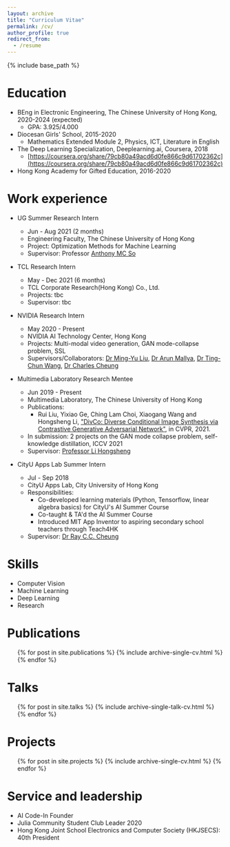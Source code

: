 ```yaml
---
layout: archive
title: "Curriculum Vitae"
permalink: /cv/
author_profile: true
redirect_from:
  - /resume
---
```


{% include base_path %}

Education
======
* BEng in Electronic Engineering, The Chinese University of Hong Kong, 2020-2024 (expected)
  * GPA: 3.925/4.000
* Diocesan Girls' School, 2015-2020
  * Mathematics Extended Module 2, Physics, ICT, Literature in English
* The Deep Learning Specialization, Deeplearning.ai, Coursera, 2018
  * [https://coursera.org/share/79cb80a49acd6d0fe866c9d61702362c](https://coursera.org/share/79cb80a49acd6d0fe866c9d61702362c)
* Hong Kong Academy for Gifted Education, 2016-2020

Work experience
======
* UG Summer Research Intern
  * Jun - Aug 2021 (2 months)
  * Engineering Faculty, The Chinese University of Hong Kong
  * Project: Optimization Methods for Machine Learning
  * Supervisor: Professor [Anthony MC So](https://www1.se.cuhk.edu.hk/~manchoso/)

* TCL Research Intern
  * May - Dec 2021 (6 months)
  * TCL Corporate Research(Hong Kong) Co., Ltd.
  * Projects: tbc
  * Supervisor: tbc

* NVIDIA Research Intern
  * May 2020 - Present
  * NVIDIA AI Technology Center, Hong Kong
  * Projects: Multi-modal video generation, GAN mode-collapse problem, SSL
  * Supervisors/Collaborators: [Dr Ming-Yu Liu](http://mingyuliu.net/), [Dr Arun Mallya](https://arunmallya.github.io/), [Dr Ting-Chun Wang](https://tcwang0509.github.io/), [Dr Charles Cheung](https://hk.linkedin.com/in/ka-chun-cheung-ph-d-40b12446)

* Multimedia Laboratory Research Mentee
  * Jun 2019 - Present
  * Multimedia Laboratory, The Chinese University of Hong Kong
  * Publications: 
    * Rui Liu, Yixiao Ge, Ching Lam Choi, Xiaogang Wang and Hongsheng Li, ["DivCo: Diverse Conditional Image Synthesis via Contrastive Generative Adversarial Network"](https://chinglamchoi.github.io/cchoi/files/divco.pdf), in CVPR, 2021.
  * In submission: 2 projects on the GAN mode collapse problem, self-knowledge distillation, ICCV 2021
  * Supervisor: [Professor Li Hongsheng](https://www.ee.cuhk.edu.hk/~hsli/)

* CityU Apps Lab Summer Intern
  * Jul - Sep 2018
  * CityU Apps Lab, City University of Hong Kong
  * Responsibilities: 
    * Co-developed learning materials (Python, Tensorflow, linear algebra basics) for CityU's AI Summer Course
    * Co-taught & TA'd the AI Summer Course
    * Introduced MIT App Inventor to aspiring secondary school teachers through Teach4HK
  * Supervisor: [Dr Ray C.C. Cheung](https://www.ee.cityu.edu.hk/~rcheung/About_Me.html)
  
Skills
======
* Computer Vision
* Machine Learning
* Deep Learning
* Research

Publications
======
  <ul>{% for post in site.publications %}
    {% include archive-single-cv.html %}
  {% endfor %}</ul>
  
Talks
======
  <ul>{% for post in site.talks %}
    {% include archive-single-talk-cv.html %}
  {% endfor %}</ul>

Projects
======
  <ul>{% for post in site.projects %}
    {% include archive-single-cv.html %}
  {% endfor %}</ul>
  
Service and leadership
======
* AI Code-In Founder
* Julia Community Student Club Leader 2020  
* Hong Kong Joint School Electronics and Computer Society (HKJSECS): 40th President 
